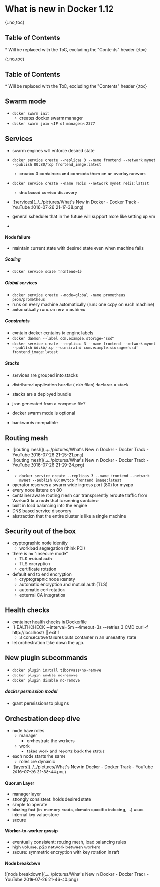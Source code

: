 # What is new in Docker 1.12

{:.no_toc}

<h2 id="toc-header">Table of Contents <i class="fa fa-chevron-up" aria-hidden="true" id="toc-arrow"></i></h2>
* Will be replaced with the ToC, excluding the "Contents" header
{:toc}


{:.no_toc}

<h2 id="toc-header">Table of Contents <i class="fa fa-chevron-up" aria-hidden="true" id="toc-arrow"></i></h2>
* Will be replaced with the ToC, excluding the "Contents" header
{:toc}


## Swarm mode
- `docker swarm init`
	- creates docker swarm manager
- `docker swarm join <IP of manager>:2377`

## Services
- swarm engines will enforce desired state
- `docker service create --replicas 3 --name frontend --network mynet --publish 80:80/tcp frontend_image:latest`
	- creates 3 containers and connects them on an overlay network
- `docker service create --name redis --network mynet redis:latest`
	- dns based service discovery

- ![services](../../pictures/What's New in Docker - Docker Track - YouTube 2016-07-26 21-17-38.png)
- general scheduler that in the future will support more like setting up vm
- 

#### Node failure
- maintain current state with desired state even when machine fails

##### Scaling
- `docker service scale frontend=10`

##### Global services
- `docker service create --mode=global -name prometheus prom/prometheus`
- runs on every machine automatically (runs one copy on each machine)
- automatically runs on new machines

##### Constraints
- contain docker contains to engine labels
- `docker daemon --label com.example.storage="ssd"`
- `docker service create --replicas 3 --name frontend --network mynet --publish 80:80/tcp --constraint com.example.storage="ssd" frontend_image:latest`

##### Stacks
- services are grouped into stacks
- distributed application bundle (.dab files) declares a stack
- stacks are a deployed bundle
- json generated from a compose file?

- docker swarm mode is optional
- backwards compatible

## Routing mesh
- ![routing mesh](../../pictures/What's New in Docker - Docker Track - YouTube 2016-07-26 21-25-21.png)
- ![routing mesh](../../pictures/What's New in Docker - Docker Track - YouTube 2016-07-26 21-29-24.png)
- - `docker service create --replicas 3 --name frontend --network mynet --publish 80:80/tcp frontend_image:latest`
- operator reserves a swarm wide ingress port (80) for myapp
- every node listens on 80
- container aware routing mesh can transparently reroute traffic from Worker3 to a node that is running container
- built in load balancing into the engine
- DNS based service discovery 
- abstraction that the entire cluster is like a single machine

## Security out of the box
- cryptographic node identity
	- workload segregation (think PCI)
- there is no "insecure mode"
	- TLS mutual auth
	- TLS encryption
	- certificate rotation
- default end to end encryption
	- cryptographic node identity
	- automatic encryption and mutual auth (TLS)
	- automatic cert rotation
	- external CA integration

## Health checks
- container health checks in Dockerfile
- `HEALTHCHECK --interval=5m --timeout=3s --retries 3 CMD curl -f http://localhost/ || exit 1
	- 3 consecutive failures puts container in an unhealthy state
- let orchestration take down the app.

## New plugin subcommands
- `docker plugin install tiborvass/no-remove`
- `docker plugin enable no-remove`
- `docker plugin disable no-remove`
##### docker permission model
- grant permissions to plugins

## Orchestration deep dive
- node have roles
	- manager
		- orchestrate the workers
	- work
		- takes work and reports back the status
- each node starts the same
	- roles are dynamic
- ![layers](../../pictures/What's New in Docker - Docker Track - YouTube 2016-07-26 21-38-44.png)

#### Quorum Layer
- manager layer
- strongly consistent: holds desired state
- simple to operate
- blazing fast (in-memory reads, domain specific indexing, ...) uses internal key value store
- secure

#### Worker-to-worker gossip
- eventually consistent: routing mesh, load balancing rules
- high volume, p2p network between workers
- secure: symmetric encryption with key rotation in raft

#### Node breakdown

![node breakdown](../../pictures/What's New in Docker - Docker Track - YouTube 2016-07-26 21-46-40.png)